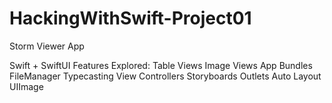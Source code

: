 # HackingWithSwift-Project01
Storm Viewer App

Swift + SwiftUI Features Explored:
Table Views
Image Views
App Bundles
FileManager
Typecasting
View Controllers
Storyboards
Outlets
Auto Layout
UIImage
